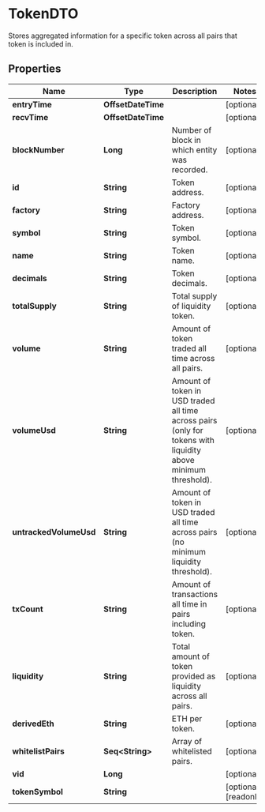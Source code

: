 

# TokenDTO

Stores aggregated information for a specific token across all pairs that token is included in.

## Properties

Name | Type | Description | Notes
------------ | ------------- | ------------- | -------------
**entryTime** | **OffsetDateTime** |  |  [optional]
**recvTime** | **OffsetDateTime** |  |  [optional]
**blockNumber** | **Long** | Number of block in which entity was recorded. |  [optional]
**id** | **String** | Token address. |  [optional]
**factory** | **String** | Factory address. |  [optional]
**symbol** | **String** | Token symbol. |  [optional]
**name** | **String** | Token name. |  [optional]
**decimals** | **String** | Token decimals. |  [optional]
**totalSupply** | **String** | Total supply of liquidity token. |  [optional]
**volume** | **String** | Amount of token traded all time across all pairs. |  [optional]
**volumeUsd** | **String** | Amount of token in USD traded all time across pairs (only for tokens with liquidity above minimum threshold). |  [optional]
**untrackedVolumeUsd** | **String** | Amount of token in USD traded all time across pairs (no minimum liquidity threshold). |  [optional]
**txCount** | **String** | Amount of transactions all time in pairs including token. |  [optional]
**liquidity** | **String** | Total amount of token provided as liquidity across all pairs. |  [optional]
**derivedEth** | **String** | ETH per token. |  [optional]
**whitelistPairs** | **Seq&lt;String&gt;** | Array of whitelisted pairs. |  [optional]
**vid** | **Long** |  |  [optional]
**tokenSymbol** | **String** |  |  [optional] [readonly]



